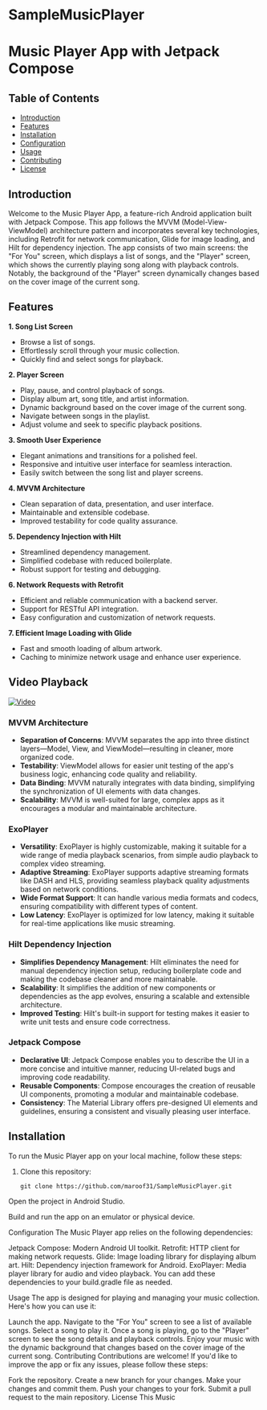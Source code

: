 # SampleMusicPlayer
# Music Player App with Jetpack Compose

## Table of Contents

- [Introduction](#introduction)
- [Features](#features)
- [Installation](#installation)
- [Configuration](#configuration)
- [Usage](#usage)
- [Contributing](#contributing)
- [License](#license)

## Introduction

Welcome to the Music Player App, a feature-rich Android application built with Jetpack Compose. This app follows the MVVM (Model-View-ViewModel) architecture pattern and incorporates several key technologies, including Retrofit for network communication, Glide for image loading, and Hilt for dependency injection. The app consists of two main screens: the "For You" screen, which displays a list of songs, and the "Player" screen, which shows the currently playing song along with playback controls. Notably, the background of the "Player" screen dynamically changes based on the cover image of the current song.










## Features

**1. Song List Screen**
   - Browse a list of songs.
   - Effortlessly scroll through your music collection.
   - Quickly find and select songs for playback.

**2. Player Screen**
   - Play, pause, and control playback of songs.
   - Display album art, song title, and artist information.
   - Dynamic background based on the cover image of the current song.
   - Navigate between songs in the playlist.
   - Adjust volume and seek to specific playback positions.

**3. Smooth User Experience**
   - Elegant animations and transitions for a polished feel.
   - Responsive and intuitive user interface for seamless interaction.
   - Easily switch between the song list and player screens.

**4. MVVM Architecture**
   - Clean separation of data, presentation, and user interface.
   - Maintainable and extensible codebase.
   - Improved testability for code quality assurance.

**5. Dependency Injection with Hilt**
   - Streamlined dependency management.
   - Simplified codebase with reduced boilerplate.
   - Robust support for testing and debugging.

**6. Network Requests with Retrofit**
   - Efficient and reliable communication with a backend server.
   - Support for RESTful API integration.
   - Easy configuration and customization of network requests.

**7. Efficient Image Loading with Glide**
   - Fast and smooth loading of album artwork.
   - Caching to minimize network usage and enhance user experience.


## Video Playback

[![Video](https://img.youtube.com/vi/rlxzBdNAC4U/0.jpg)](https://www.youtube.com/watch?v=rlxzBdNAC4U)

###  MVVM Architecture
- **Separation of Concerns**: MVVM separates the app into three distinct layers—Model, View, and ViewModel—resulting in cleaner, more organized code.
- **Testability**: ViewModel allows for easier unit testing of the app's business logic, enhancing code quality and reliability.
- **Data Binding**: MVVM naturally integrates with data binding, simplifying the synchronization of UI elements with data changes.
- **Scalability**: MVVM is well-suited for large, complex apps as it encourages a modular and maintainable architecture.


###  ExoPlayer
- **Versatility**: ExoPlayer is highly customizable, making it suitable for a wide range of media playback scenarios, from simple audio playback to complex video streaming.
- **Adaptive Streaming**: ExoPlayer supports adaptive streaming formats like DASH and HLS, providing seamless playback quality adjustments based on network conditions.
- **Wide Format Support**: It can handle various media formats and codecs, ensuring compatibility with different types of content.
- **Low Latency**: ExoPlayer is optimized for low latency, making it suitable for real-time applications like music streaming.

###  Hilt Dependency Injection
- **Simplifies Dependency Management**: Hilt eliminates the need for manual dependency injection setup, reducing boilerplate code and making the codebase cleaner and more maintainable.
- **Scalability**: It simplifies the addition of new components or dependencies as the app evolves, ensuring a scalable and extensible architecture.
- **Improved Testing**: Hilt's built-in support for testing makes it easier to write unit tests and ensure code correctness.

### Jetpack Compose
- **Declarative UI**: Jetpack Compose enables you to describe the UI in a more concise and intuitive manner, reducing UI-related bugs and improving code readability.
- **Reusable Components**: Compose encourages the creation of reusable UI components, promoting a modular and maintainable codebase.
- **Consistency**: The Material Library offers pre-designed UI elements and guidelines, ensuring a consistent and visually pleasing user interface.

## Installation

To run the Music Player app on your local machine, follow these steps:

1. Clone this repository:

   ```shell
   git clone https://github.com/maroof31/SampleMusicPlayer.git
Open the project in Android Studio.

Build and run the app on an emulator or physical device.

Configuration
The Music Player app relies on the following dependencies:

Jetpack Compose: Modern Android UI toolkit.
Retrofit: HTTP client for making network requests.
Glide: Image loading library for displaying album art.
Hilt: Dependency injection framework for Android.
ExoPlayer: Media player library for audio and video playback.
You can add these dependencies to your build.gradle file as needed.

Usage
The app is designed for playing and managing your music collection. Here's how you can use it:

Launch the app.
Navigate to the "For You" screen to see a list of available songs.
Select a song to play it.
Once a song is playing, go to the "Player" screen to see the song details and playback controls.
Enjoy your music with the dynamic background that changes based on the cover image of the current song.
Contributing
Contributions are welcome! If you'd like to improve the app or fix any issues, please follow these steps:

Fork the repository.
Create a new branch for your changes.
Make your changes and commit them.
Push your changes to your fork.
Submit a pull request to the main repository.
License
This Music
